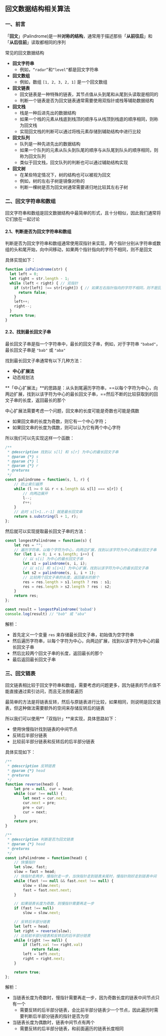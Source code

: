 ## 回文数据结构相关算法

### 一、前言

「**回文**」(Palindrome)是一种**对称的结构**，通常用于描述那些「**从前往后**」和「**从后往前**」读取都相同的序列

常见的回文数据结构

- **回文字符串**
  - 例如，`“radar”`和`“level”`都是回文字符串
- **回文数组**
  - 例如，数组 `[1, 2, 3, 2, 1]` 是一个回文数组
- **回文链表**
  - 回文链表是一种特殊的链表，其节点值从头到尾和从尾到头读取是相同的
  - 判断一个链表是否为回文链表通常需要使用双指针或栈等辅助数据结构
- **回文栈**
  - 栈是一种后进先出的数据结构
  - 如果一个栈的元素从栈底到栈顶的顺序与从栈顶到栈底的顺序相同，则称为回文栈
  - 实现回文栈的判断可以通过将栈元素存储到辅助结构中进行比较
- **回文队列**
  - 队列是一种先进先出的数据结构
  - 如果一个队列的元素从队头到队尾的顺序与从队尾到队头的顺序相同，则称为回文队列
  - 类似于回文栈，回文队列的判断也可以通过辅助结构实现
- **回文树**
  - 在某些特定情况下，树的结构也可以被视为回文
  - 例如，树的左右子树是镜像对称的
  - 判断一棵树是否为回文树通常需要递归地比较其左右子树

### 二、回文字符串和数组

回文字符串和数组是回文数据结构中最简单的形式，且十分相似，因此我们通常将它们放在一起讨论

#### 2.1、判断是否为回文字符串和数组

判断是否为回文字符串和数组通常使用双指针来实现，两个指针分别从字符串或数组的头和尾开始，向中间移动，如果两个指针指向的字符不相同，则不是回文

具体实现如下：

```javascript
function isPalindrome(str) {
  let left = 0;
  let right = str.length - 1;
  while (left < right) { // 双指针
    if (str[left] !== str[right]) { // 如果左右指针指向的字符不相同，则不是回文
      return false;
    }
    left++;
    right--;
  }
  return true;
}
```

#### 2.2、找到最长回文子串

最长回文子串是指一个字符串中，最长的回文子串，例如，对于字符串 `"babad"`，最长回文子串是 `"bab"` 或 `"aba"`

找到最长回文子串通常有以下几种方法：

- **中心扩展法**
- 动态规划法

**「中心扩展法」**的思路是：从头到尾遍历字符串，==以每个字符为中心，向两边扩展，找到以该字符为中心的最长回文子串，==然后不断的比较获取到的回文子串的长度，返回最长的那个

中心扩展法需要考虑一个问题，回文串的长度可能是奇数也可能是偶数

- 如果回文串的长度为奇数，则它有一个中心字符；
- 如果回文串的长度为偶数，则可以认为它有两个中心字符

所以我们可以先实现这样一个函数：

```javascript
/**
 * @description 找到以 s[l] 和 s[r] 为中心的最长回文子串
 * @param {*} s
 * @param {*} l
 * @param {*} r
 * @returns
 */
const palindrome = function(s, l, r) {
    // 防止索引越界
    while (l >= 0 && r < s.length && s[l] === s[r]) {
        // 向两边展开
        l--;
        r++;
    }
    // 此时 s[l+1..r-1] 就是最长回文串
    return s.substring(l + 1, r);
};
```

然后就可以实现提取最长回文子串的方法：

```javascript
const longestPalindrome = function(s) {
    let res = "";
    // 遍历字符串，以每个字符为中心，向两边扩展，找到以该字符为中心的最长回文子串
    for (let i = 0; i < s.length; i++) {
        // 以 s[i] 为中心的最长回文子串
        let s1 = palindrome(s, i, i);
        // 以 s[i] 和 s[i+1] 为中心扩展，找到以该字符为中心的最长回文子串
        let s2 = palindrome(s, i, i + 1);
        // 比较两个回文子串的长度，返回最长的那个
        res = res.length > s1.length ? res : s1;
        res = res.length > s2.length ? res : s2;
    }
    return res;
};

const result = longestPalindrome('babad')
console.log(result) // "bab" 或 "aba"
```

解析：

- 首先定义一个变量 `res` 来存储最长回文子串，初始值为空字符串
- 然后遍历字符串，以每个字符为中心，向两边扩展，找到以该字符为中心的最长回文子串
- 然后比较两个回文子串的长度，返回最长的那个
- 最后返回最长回文子串

### 三、回文链表
回文链表相比较于回文字符串和数组，需要考虑的问题更多，因为链表的节点值不能直接通过索引访问，而且无法倒着遍历

最简单的方法是将链表反转，然后与原链表进行比较，如果相同，则说明是回文链表，但这种做法需要额外的空间来存储反转后的链表

所以我们可以使用**「双指针」**来实现，具体思路如下：

- 使用快慢指针找到链表的中间节点
- 反转后半部分链表
- 比较前半部分链表和反转后的后半部分链表

具体实现如下：

```javascript
/**
 * @description 反转链表
 * @param {*} head
 * @returns
 */
function reverse(head) {
    let pre = null, cur = head;
    while (cur !== null) {
        let next = cur.next;
        cur.next = pre;
        pre = cur;
        cur = next;
    }
    return pre;
}

/**
 * @description 判断是否为回文链表
 * @param {*} head
 * @returns
 */
const isPalindrome = function(head) {
    // 快慢指针
    let slow, fast;
    slow = fast = head;
    // 快指针走两步，慢指针走一步，当快指针走到链表末尾时，慢指针刚好走到链表中间
    while (fast !== null && fast.next !== null) {
        slow = slow.next;
        fast = fast.next.next;
    }

    // 如果链表长度为奇数，则慢指针需要再走一步
    if (fast !== null)
        slow = slow.next;

    // 反转后半部分链表
    let left = head;
    let right = reverse(slow);
    // 比较前半部分链表和反转后的后半部分链表
    while (right !== null) {
        if (left.val !== right.val)
            return false;
        left = left.next;
        right = right.next;
    }

    return true;
};

```

解析：
- 当链表长度为奇数时，慢指针需要再走一步，因为奇数长度的链表中间节点只有一个
  - 需要反转的后半部分链表，会比前半部分链表少一个节点，因此遍历时需要判断后半部分链表的指针是否为空
- 当链表长度为偶数时，链表中间节点有两个
  - 需要反转的后半部分链表，和前面遍历的链表长度相同





